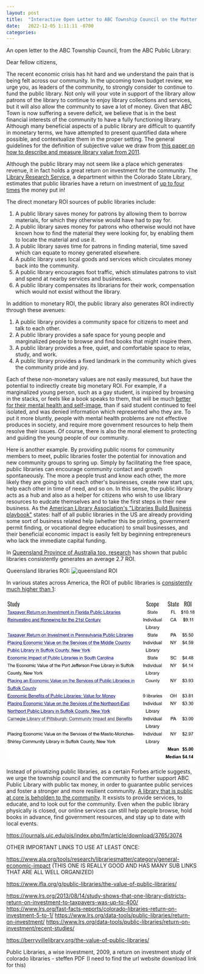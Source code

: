 ```yaml
---
layout: post
title:  "Interactive Open Letter to ABC Township Council on the Matter of Funding for ABC Public Library"
date:   2022-12-05 1:11:11 -0700
categories: 
---
```


An open letter to the ABC Township Council, from the ABC Public Library: 

Dear fellow citizens, 

The recent economic crisis has hit hard and we understand the pain that is being felt across our community. In the upcoming town budget review, we urge you, as leaders of the community, to strongly consider to continue to fund the public library. Not only will your vote in support of the library allow patrons of the library to continue to enjoy library collections and services, but it will also allow the community to save a lot of money. Given that ABC Town is now suffering a severe deficit, we believe that is in the best financial interests of the community to have a fully functioning library. Although many beneficial aspects of a public library are difficult to quantify in monetary terms, we have attempted to present quantified data where possible, and contextualize them in the proper setting. The general guidelines for the definition of subjective value we draw from [this paper on how to describe and measure library value from 2011](https://www.ala.org/tools/research/librariesmatter/category/general-economic-impact). 

Although the public library may not seem like a place which generates revenue, it in fact holds a great return on investment for the community. The [Library Research Service](https://www.lrs.org/about/), a department within the Colorado State Library, estimates that public libraries have a return on investment of [up to four times](https://www.lrs.org/2020/02/19/how-much-is-your-library-worth/) the money put in! 

The direct monetary ROI sources of public libraries include:  
1. A public library saves money for patrons by allowing them to borrow materials, for which they otherwise would have had to pay for.   
2. A public library saves money for patrons who otherwise would not have known how to find the material they were looking for, by enabling them to locate the material and use it.   
3. A public library saves time for patrons in finding material, time saved which can equate to money generated elsewhere.   
4. A public library uses local goods and services which circulates money back into the community.   
5. A public library encourages foot traffic, which stimulates patrons to visit and spend at nearby services and businesses.   
6. A public library compensates its librarians for their work, compensation which would not exsist without the library.   

In addition to monetary ROI, the public library also generates ROI indirectly through these avenues:  
1. A public library provides a community space for citizens to meet and talk to each other.   
2. A public library provides a safe space for young people and marginalized people to browse and find books that might inspire them.   
3. A public library provides a free, quiet, and comfortable space to relax, study, and work.   
4. A public library provides a fixed landmark in the community which gives the community pride and joy.   

Each of these non-monetary values are not easily measured, but have the potential to indirectly create big monetary ROI. For example, if a marginalized young person, such as a gay student, is inspired by browsing in the stacks, or feels like a book speaks to them, that will be much [better for their mental health and self-image](https://www.ifla.org/files/assets/hq/topics/libraries-development/documents/how_libraries_provide_safe_spaces_to_all_youth.pdf), than if said student continued to feel isolated, and was denied information which represented who they are. To put it more bluntly, people with mental health problems are not effective produces in society, and require more government resources to help them resolve their issues. Of course, there is also the moral element to protecting and guiding the young people of our community. 

Here is another example. By providing public rooms for community members to meet, public libraries foster the potential for innovation and new community groups to spring up. Simply by facilitating the free space, public libraries can encourage community contact and growth spontaneously. The more a people trust and know each other, the more likely they are going to visit each other's businesses, create new start ups, help each other in time of need, and so on. In this sense, the public library acts as a hub and also as a helper for citizens who wish to use library resources to eudcate themselves and to take the first steps in their new business. As the [American Library Association's "Libraries Build Business playbook"](https://www.ala.org/advocacy/sites/ala.org.advocacy/files/content/Workforce/LBB_Playbook_web_013122.pdf) states: half of all public libraries in the US are already providing some sort of business related help (whether this be printing, government permit finding, or vocational degree education) to small businesses, and their beneficial economic impact is easily felt by beginning entrepreneurs who lack the immediate capital funding.  

In [Queensland Province of Australia too, research](https://plconnect.slq.qld.gov.au/about/research-best-practice/state-library-research-and-reports) has shown that public libraries consistently generates an average 2.7 ROI. 

Queensland libraries ROI: 
![queensland ROI](586queenslandROIchart1.jpg)

In various states across America, the ROI of public libraries is [consistently much higher than 1](https://www.lrs.org/data-tools/public-libraries/return-on-investment/recent-studies/):

![ROI across major US states](/assets/586libraryROI1.jpeg)

Instead of privatizing public libraries, as a certain Forbes article suggests, we urge the township council and the community to further support ABC Public Library with public tax money, in order to guarantee public services and foster a stronger and more resilient community. [A library that is public at core is beholden to the community](https://berryvillelibrary.org/the-value-of-public-libraries/). It exsists to provide services, to educate, and to look out for the community. Even when the public library physically is closed, our online services can still help people browse, hold books in advance, find government resources, and stay up to date with local events. 



https://journals.uic.edu/ojs/index.php/fm/article/download/3765/3074

OTHER IMPORTANT LINKS TO USE AT LEAST ONCE: 

https://www.ala.org/tools/research/librariesmatter/category/general-economic-impact   (THIS ONE IS REALLY GOOD AND HAS MANY SUB LINKS THAT ARE ALL WELL ORGANIZED)

https://www.ifla.org/g/public-libraries/the-value-of-public-libraries/

https://www.lrs.org/2013/08/14/study-shows-that-one-library-districts-return-on-investment-to-taxpayers-was-up-to-400/
https://www.lrs.org/fast-facts-reports/colorado-libraries-return-on-investment-5-to-1/
https://www.lrs.org/data-tools/public-libraries/return-on-investment/
https://www.lrs.org/data-tools/public-libraries/return-on-investment/recent-studies/


https://berryvillelibrary.org/the-value-of-public-libraries/


Public Libraries, a wise investment, 2009, a return on investment study of colorado libraries  - steffen   PDF   (I need to find the url website download link for this)